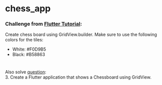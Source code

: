# chess_app

### Challenge from [Flutter Tutorial](https://flutter-tutorial.net/list-and-grid/grid-view-builder-in-flutter/):
Create chess board using GridView.builder. Make sure to use the following colors for the tiles:

- White: #F0D9B5
- Black: #B58863

#

Also solve [question](https://flutter-tutorial.net/list-and-grid/questions-for-practice-2/):  
3. Create a Flutter application that shows a Chessboard using GridView.